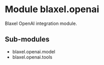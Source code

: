 Module blaxel.openai
====================
Blaxel OpenAI integration module.

Sub-modules
-----------
* blaxel.openai.model
* blaxel.openai.tools